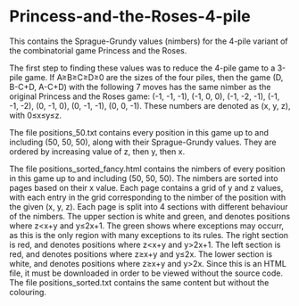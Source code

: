 # Princess-and-the-Roses-4-pile
This contains the Sprague-Grundy values (nimbers) for the 4-pile variant of the combinatorial game Princess and the Roses. 

  The first step to finding these values was to reduce the 4-pile game to a 3-pile game. If A≥B≥C≥D≥0 are the sizes of the four piles, 
  then the game (D, B-C+D, A-C+D) with the following 7 moves has the same nimber as the original Princess and the Roses game:
  (-1, -1, -1),
  (-1, 0, 0),
  (-1, -2, -1),
  (-1, -1, -2),
  (0, -1, 0),
  (0, -1, -1),
  (0, 0, -1).
  These numbers are denoted as (x, y, z), with 0≤x≤y≤z.
  
The file positions_50.txt contains every position in this game up to and including (50, 50, 50), along with their Sprague-Grundy values. 
  They are ordered by increasing value of z, then y, then x.
  
The file positions_sorted_fancy.html contains the nimbers of every position in this game up to and including (50, 50, 50). The nimbers are sorted into pages 
  based on their x value. Each page contains a grid of y and z values, with each entry in the grid corresponding to the nimber of the position with the given 
  (x, y, z). Each page is split into 4 sections with different behaviour of the nimbers. 
    The upper section is white and green, and denotes positions where z<x+y and y≤2x+1. The green shows where exceptions may occurr, as this is the only region with many exceptions to its rules.
    The right section is red, and denotes positions where z<x+y and y>2x+1.
    The left section is red, and denotes positions where z≥x+y and y≤2x.
    The lower section is white, and denotes positions where z≥x+y and y>2x.
    Since this is an HTML file, it must be downloaded in order to be viewed without the source code. The file positions_sorted.txt contains the same content but without the colouring.
